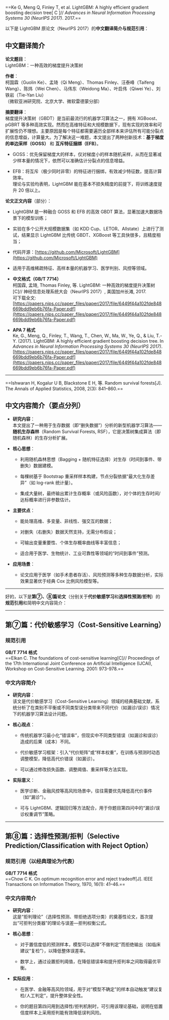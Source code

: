 ==Ke G, Meng Q, Finley T, et al. LightGBM: A highly efficient gradient boosting decision tree[ C ]// _Advances in Neural Information Processing Systems 30 (NeurIPS 2017)_. 2017.==

以下是 LightGBM 原论文（NeurIPS 2017）的**中文翻译简介与规范引用**：
## 中文翻译简介

**论文题目**：  
LightGBM：一种高效的梯度提升决策树

**作者**：  
柯国霖（Guolin Ke）、孟琦（Qi Meng）、Thomas Finley、汪泰峰（Taifeng Wang）、陈炜（Wei Chen）、马伟东（Weidong Ma）、叶启伟（Qiwei Ye）、刘铁岩（Tie-Yan Liu）  
（微软亚洲研究院、北京大学、微软雷德蒙分部）

**摘要翻译**：  
梯度提升决策树（GBDT）是当前最流行的机器学习算法之一，拥有 XGBoost、pGBRT 等多种高效实现。然而在高维特征和大规模数据下，现有实现的效率和可扩展性仍不理想。主要原因是每个特征都需要遍历全部样本来评估所有可能分裂点的信息增益，计算量大。为了解决这一难题，本文提出了两种创新技术：**基于梯度的单边采样（GOSS）** 和 **互斥特征捆绑（EFB）**。

- GOSS：优先保留梯度大的样本，仅对梯度小的样本随机采样，从而在显著减少样本量的情况下，依然可以准确估计分裂点的信息增益。
    
- EFB：将互斥（极少同时非零）的特征进行捆绑，有效减少特征数，提高计算效率。  
    理论与实验均表明，LightGBM 能在基本不损失精度的前提下，将训练速度提升 20 倍以上。
    

**论文正文内容**（部分）：
- LightGBM 是一种融合 GOSS 和 EFB 的高效 GBDT 算法，显著加速大数据场景下的模型训练；
    
- 实验在多个公开大规模数据集（如 KDD Cup、LETOR、Allstate）上进行了测试，结果显示 LightGBM 比传统 GBDT、XGBoost 等工具快很多，且精度相当；
    
- 代码开源：[https://github.com/Microsoft/LightGBM](https://github.com/Microsoft/LightGBM)
    
- 适用于高维稀疏特征、高样本量的机器学习、医学判别、风控等领域。
    

- **中文格式（GB/T 7714）**  
    柯国霖, 孟琦, Thomas Finley, 等. LightGBM: 一种高效的梯度提升决策树[C]// 神经信息处理系统大会（NeurIPS 2017）, 美国加州长滩, 2017.  
    可下载全文: [https://papers.nips.cc/paper_files/paper/2017/file/6449f44a102fde848669bdd9eb6b76fa-Paper.pdf](https://papers.nips.cc/paper_files/paper/2017/file/6449f44a102fde848669bdd9eb6b76fa-Paper.pdf)
    
- **APA 7 格式**  
    Ke, G., Meng, Q., Finley, T., Wang, T., Chen, W., Ma, W., Ye, Q., & Liu, T.-Y. (2017). LightGBM: A highly efficient gradient boosting decision tree. In _Advances in Neural Information Processing Systems 30 (NeurIPS 2017)_. [https://papers.nips.cc/paper_files/paper/2017/file/6449f44a102fde848669bdd9eb6b76fa-Paper.pdf](https://papers.nips.cc/paper_files/paper/2017/file/6449f44a102fde848669bdd9eb6b76fa-Paper.pdf)
---

==Ishwaran H, Kogalur U B, Blackstone E H, 等. Random survival forests[J]. The Annals of Applied Statistics, 2008, 2(3): 841–860.==

## 中文内容简介（要点分列）

- **研究内容**：  
    本文提出了一种用于生存数据（即“删失数据”）分析的新型机器学习算法——**随机生存森林**（Random Survival Forests, RSF），它是决策树集成算法（即随机森林）的生存分析扩展。
    
- **核心思想**：
    
    - 利用随机森林思想（Bagging + 随机特征选择）对生存（时间到事件、带删失）数据建模。
        
    - 每棵树基于 Bootstrap 重采样样本构建，节点分裂依据“最大化生存差异”（如 log-rank 统计量）。
        
    - 集成大量树，最终输出累计生存概率（或风险函数），对个体的生存时间/达标概率进行非参数估计。
        
- **主要优点**：
    
    - 能处理高维、多变量、非线性、强交互的数据；
        
    - 对删失（右删失）数据天然支持，无需分布假设；
        
    - 可输出变量重要性、个体生存概率曲线等丰富信息；
        
    - 适合用于医学、生物统计、工业可靠性等领域的“时间到事件”预测。
        
- **应用场景**：
    
    - 论文应用于医学（如手术患者存活）、风险预测等多种生存数据分析，实际效果显著优于经典 Cox 比例风险模型等。
        


---
好的，以下是**第⑦、⑧篇论文**（分别关于**代价敏感学习**和**选择性预测/拒判**）的**规范引用**和简明中文内容简介：

---

## 第⑦篇：代价敏感学习（Cost-Sensitive Learning）

### 规范引用


**GB/T 7714 格式**  
==Elkan C. The foundations of cost-sensitive learning[C]// Proceedings of the 17th International Joint Conference on Artificial Intelligence (IJCAI), Workshop on Cost-Sensitive Learning. 2001: 973-978.==

### 中文内容简介

- **研究内容**：  
    该文是代价敏感学习（Cost-Sensitive Learning）领域的经典基础文献，系统分析了在类别不平衡或不同类型误分类带来不同代价（如漏诊/误诊）情况下的机器学习算法设计问题。
    
- **核心观点**：
    
    - 传统机器学习最小化“错误率”，但现实中不同类型错误（如漏诊和误诊）造成的后果（成本）不同。
        
    - 代价敏感学习框架：引入“代价矩阵”或“样本权重”，在训练与预测时动态调整模型，降低高代价错误（如漏诊）。
        
    - 可以通过修改损失函数、调整阈值、重采样等方法实现。
        
- **实际意义**：
    
    - 医学诊断、金融风控等高风险场景中，往往需要优先降低高代价事件（如“漏诊”）。
        
    - 可与 LightGBM、逻辑回归等方法配合，用于你题目第四问中的“漏诊/误诊权重调节”策略。
        

---

## 第⑧篇：选择性预测/拒判（Selective Prediction/Classification with Reject Option）

### 规范引用（以经典理论为代表）
**GB/T 7714 格式**  
==Chow C K. On optimum recognition error and reject tradeoff[J]. IEEE Transactions on Information Theory, 1970, 16(1): 41–46.==

### 中文内容简介

- **研究内容**：  
    这是“拒判理论”（选择性预测、带拒绝选项分类）的奠基性论文，首次提出“可拒判分类器”的理论与误差—拒判权衡公式。
    
- **核心思想**：
    
    - 对于置信度低的预测样本，模型可以选择“不做判定”而拒绝输出（如临床建议“复检”），以降低整体误差率。
        
    - 数学上，通过设置拒判阈值，在降低错误率和提升拒判率之间取得最优平衡。
        
- **实际应用**：
    
    - 在医学、金融等高风险领域，用于对“模型不确定”的样本自动触发“建议复检/人工判定”，提升整体安全性。
        
    - 你的题目第四问用到选择性/拒判机制时，可引用该理论基础，说明在低置信度样本上采用拒判能有效降低误判风险。